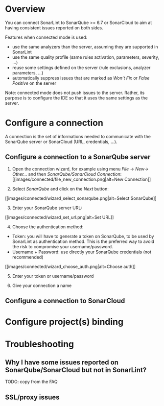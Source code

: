 # Overview
You can connect SonarLint to SonarQube >= 6.7 or SonarCloud to aim at having consistent issues reported on both sides.

Features when connected mode is used:
* use the same analyzers than the server, assuming they are supported in SonarLint
* use the same quality profile (same rules activation, parameters, severity, ...)
* reuse some settings defined on the server (rule exclusions, analyzer parameters, ...)
* automatically suppress issues that are marked as _Won’t Fix_ or _False Positive_ on the server

Note: connected mode does not push issues to the server. Rather, its purpose is to configure the IDE so that it uses the same settings as the server.

# Configure a connection

A connection is the set of informations needed to communicate with the SonarQube server or SonarCloud (URL, credentials, ...).

## Configure a connection to a SonarQube server

1. Open the connection wizard, for example using menu _File_ -> _New_-> _Other..._ and then _SonarQube/SonarCloud Connection_:
[[images/connected/file_new_connection.png|alt=New Connection]]

2. Select _SonarQube_ and click on the _Next_ button:

[[images/connected/wizard_select_sonarqube.png|alt=Select SonarQube]]

3. Enter your SonarQube server URL:

[[images/connected/wizard_set_url.png|alt=Set URL]]

4. Choose the authentication method:
* Token: you will have to generate a token on SonarQube, to be used by SonarLint as authentication method. This is the preferred way to avoid the risk to compromise your username/password.
* Username + Password: use directly your SonarQube credentials (not recommended)

[[images/connected/wizard_choose_auth.png|alt=Choose auth]]

5. Enter your token or username/password

6. Give your connection a name

## Configure a connection to SonarCloud

# Configure project(s) binding

# Troubleshooting

## Why I have some issues reported on SonarQube/SonarCloud but not in SonarLint?

TODO: copy from the FAQ

## SSL/proxy issues